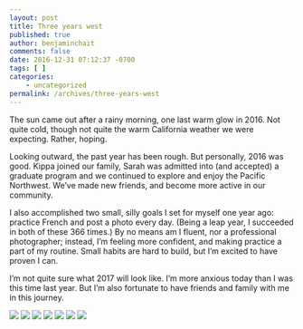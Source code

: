 ```yaml
---
layout: post
title: Three years west
published: true
author: benjaminchait
comments: false
date: 2016-12-31 07:12:37 -0700
tags: [ ]
categories:
    - uncategorized
permalink: /archives/three-years-west
---
```

The sun came out after a rainy morning, one last warm glow in 2016. Not quite cold, though not quite the warm California weather we were expecting. Rather, hoping.&nbsp;

Looking outward, the past year has been rough. But personally, 2016 was good. Kippa joined our family, Sarah was admitted into (and accepted) a graduate program and we continued to explore and enjoy the Pacific Northwest. We’ve made new friends, and become more active in our community.&nbsp;

I also accomplished two small, silly goals I set for myself one year ago: practice French and post a photo every day. (Being a leap year, I succeeded in both of these 366 times.) By no means am I fluent, nor a professional photographer; instead, I’m feeling more confident, and making practice a part of my routine. Small habits are hard to build, but I’m excited to have proven I can.&nbsp;

I’m not quite sure what 2017 will look like. I’m more anxious today than I was this time last year. But I’m also fortunate to have friends and family with me in this journey.&nbsp;

![][1]
![][2]
![][3]
![][4]
![][5]
![][6]
![][7]

 [1]: /wp-content/uploads/media/img/2016-ipad/Photo%20Dec%2031,%2016%2046%2021.jpeg
 [2]: /wp-content/uploads/media/img/2016-ipad/Photo%20Dec%2031,%2016%2046%2030.jpeg
 [3]: /wp-content/uploads/media/img/2016-ipad/Photo%20Dec%2031,%2016%2046%2038.jpeg
 [4]: /wp-content/uploads/media/img/2016-ipad/Photo%20Dec%2031,%2016%2046%2048.jpeg
 [5]: /wp-content/uploads/media/img/2016-ipad/Photo%20Dec%2031,%2016%2046%2055.jpeg
 [6]: /wp-content/uploads/media/img/2016-ipad/Photo%20Dec%2031,%2016%2047%2002.jpeg
 [7]: /wp-content/uploads/media/img/2016-ipad/Photo%20Dec%2031,%2016%2047%2007.jpeg
